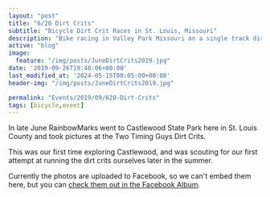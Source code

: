```yaml
---
layout: "post"
title: "6/20 Dirt Crits"
subtitle: "Bicycle Dirt Crit Races in St. Louis, Missouri"
description: "Bike racing in Valley Park Missouri on a single track dirt course in June 2019"
active: "blog"
image:
  feature: "/img/posts/JuneDirtCrits2019.jpg"
date: '2019-09-26T19:48:06+00:00'
last_modified_at: '2024-05-15T08:05:00+00:00'
header-img: "/img/posts/JuneDirtCrits2019.jpg"

permalink: "Events/2019/09/620-Dirt-Crits"
tags: [bicycle,event]
---
```


In late June RainbowMarks went to Castlewood State Park here in St. Louis County and took pictures at the Two Timing Guys Dirt Crits.

This was our first time exploring Castlewood, and was scouting for our first attempt at running the dirt crits ourselves later in the summer.

Currently the photos are uploaded to Facebook, so we can't embed them here, but you can [check them out in the Facebook Album](https://www.facebook.com/media/set/?set=a.1618354151631438).
